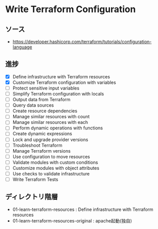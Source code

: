 # Write Terraform Configuration
## ソース
- https://developer.hashicorp.com/terraform/tutorials/configuration-language
## 進捗
- [x] Define infrastructure with Terraform resources
- [x] Customize Terraform configuration with variables
- [ ] Protect sensitive input variables
- [ ] Simplify Terraform configuration with locals
- [ ] Output data from Terraform
- [ ] Query data sources
- [ ] Create resource dependencies
- [ ] Manage similar resources with count
- [ ] Manage similar resources with each
- [ ] Perform dynamic operations with functions
- [ ] Create dynamic expressions
- [ ] Lock and upgrade provider versions
- [ ] Troubleshoot Terraform
- [ ] Manage Terraform versions
- [ ] Use configuration to move resources
- [ ] Validate modules with custom conditions
- [ ] Customize modules with object attributes
- [ ] Use checks to validate infrastructure
- [ ] Write Terraform Tests
## ディレクトリ階層
- 01-learn-terraform-resources : Define infrastructure with Terraform resources
- 01-learn-terraform-resources-original : apache起動(独自)
